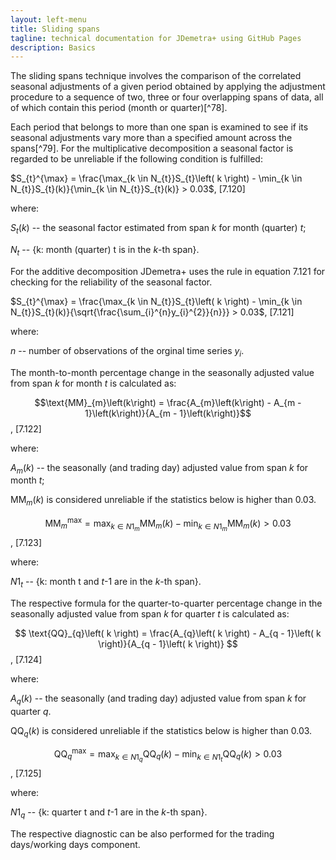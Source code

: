 ```yaml
---
layout: left-menu
title: Sliding spans
tagline: technical documentation for JDemetra+ using GitHub Pages
description: Basics
---
```


The sliding spans technique involves the comparison of the correlated
seasonal adjustments of a given period obtained by applying the
adjustment procedure to a sequence of two, three or four overlapping
spans of data, all of which contain this period (month or quarter)[^78].

Each period that belongs to more than one span is examined to see if its
seasonal adjustments vary more than a specified amount across the
spans[^79]. For the multiplicative decomposition a seasonal factor is
regarded to be unreliable if the following condition is fulfilled:


  $S_{t}^{\max} = \frac{\max_{k \in N_{t}}S_{t}\left( k \right) - \min_{k \in N_{t}}S_{t}(k)}{\min_{k \in N_{t}}S_{t}(k)} > 0.03$,   \[7.120\]


where:

$S_{t}(k)$ -- the seasonal factor estimated from span $k$ for month
(quarter) $t$;

$N_{t}$ -- {$\text{k}$: month (quarter) $\text{t}$ is in the $k$-th
span}.

For the additive decomposition JDemetra+ uses the rule in equation 7.121
for checking for the reliability of the seasonal factor.


  $S_{t}^{\max} = \frac{\max_{k \in N_{t}}S_{t}\left( k \right) - \min_{k \in N_{t}}S_{t}(k)}{\sqrt{\frac{\sum_{i}^{n}y_{i}^{2}}{n}}} > 0.03$,   \[7.121\]


where:

$n$ -- number of observations of the orginal time series $y_{i}$.

The month-to-month percentage change in the seasonally adjusted value
from span $k$ for month $t$ is calculated as:


 $$\text{MM}_{m}\left(k\right) = \frac{A_{m}\left(k\right) - A_{m - 1}\left(k\right)}{A_{m - 1}\left(k\right)}$$,   \[7.122\]


where:

$A_{m}\left( k \right)$ -- the seasonally (and trading day) adjusted
value from span $k$ for month $t$;

$\text{MM}_{m}\left( k \right)$ is considered unreliable if the
statistics below is higher than 0.03.


$$
\text{MM}_{m}^{\max} = \max_{k \in {N1}_{m}}\text{MM}_{m}\left( k \right) - \min_{k \in {N1}_{m}}\text{MM}_{m}\left( k \right) > 0.03
$$,   \[7.123\]


where:

${N1}_{t}$ -- {$\text{k}$: month $\text{t}$ and $t$-1 are in the
$k$-th span}.

The respective formula for the quarter-to-quarter percentage change in
the seasonally adjusted value from span $k$ for quarter $t$ is
calculated as:


$$
\text{QQ}_{q}\left( k \right) = \frac{A_{q}\left( k \right) - A_{q - 1}\left( k \right)}{A_{q - 1}\left( k \right)}
$$,   \[7.124\]


where:

$A_{q}\left( k \right)$ -- the seasonally (and trading day) adjusted
value from span $k$ for quarter $q$.

$\text{QQ}_{q}\left( k \right)$ is considered unreliable if the
statistics below is higher than 0.03.


$$
\text{QQ}_{q}^{\max} = \max_{k \in {N1}_{q}}\text{QQ}_{q}\left( k \right) - \min_{k \in {N1}_{t}}\text{QQ}_{q}\left( k \right) > 0.03
$$,   \[7.125\]


where:

${N1}_{q}$ -- {$\text{k}$: quarter $\text{t}$ and $t$-1 are in the
$k$-th span}.

The respective diagnostic can be also performed for the trading
days/working days component.